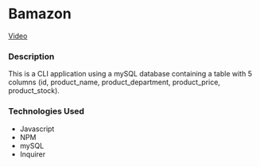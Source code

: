 # Bamazon

[Video](https://www.youtube.com/watch?v=rMddjJ0hskY)

### Description

This is a CLI application using a mySQL database containing a table with 5 columns (id, product_name, product_department, product_price, product_stock).

### Technologies Used

- Javascript
- NPM
- mySQL
- Inquirer
